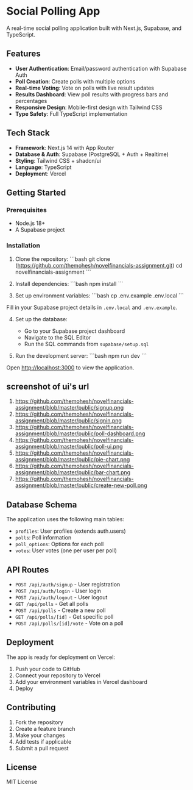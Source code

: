 # Social Polling App

A real-time social polling application built with Next.js, Supabase, and TypeScript.

## Features

- **User Authentication**: Email/password authentication with Supabase Auth
- **Poll Creation**: Create polls with multiple options
- **Real-time Voting**: Vote on polls with live result updates
- **Results Dashboard**: View poll results with progress bars and percentages
- **Responsive Design**: Mobile-first design with Tailwind CSS
- **Type Safety**: Full TypeScript implementation

## Tech Stack

- **Framework**: Next.js 14 with App Router
- **Database & Auth**: Supabase (PostgreSQL + Auth + Realtime)
- **Styling**: Tailwind CSS + shadcn/ui
- **Language**: TypeScript
- **Deployment**: Vercel

## Getting Started

### Prerequisites

- Node.js 18+
- A Supabase project

### Installation

1. Clone the repository:
   \`\`\`bash
   git clone (https://github.com/themohesh/novelfinancials-assignment.git)
   cd novelfinancials-assignment
   \`\`\`

2. Install dependencies:
   \`\`\`bash
   npm install
   \`\`\`

3. Set up environment variables:
   \`\`\`bash
   cp .env.example .env.local
   \`\`\`

Fill in your Supabase project details in `.env.local` and `.env.example`.

4. Set up the database:

   - Go to your Supabase project dashboard
   - Navigate to the SQL Editor
   - Run the SQL commands from `supabase/setup.sql`

5. Run the development server:
   \`\`\`bash
   npm run dev
   \`\`\`

Open [http://localhost:3000](http://localhost:3000) to view the application.

## screenshot of ui's url

1. https://github.com/themohesh/novelfinancials-assignment/blob/master/public/signup.png
2. https://github.com/themohesh/novelfinancials-assignment/blob/master/public/signin.png
3. https://github.com/themohesh/novelfinancials-assignment/blob/master/public/poll-dashboard.png
4. https://github.com/themohesh/novelfinancials-assignment/blob/master/public/poll-ui.png
5. https://github.com/themohesh/novelfinancials-assignment/blob/master/public/pie-chart.png
6. https://github.com/themohesh/novelfinancials-assignment/blob/master/public/bar-chart.png
7. https://github.com/themohesh/novelfinancials-assignment/blob/master/public/create-new-poll.png

## Database Schema

The application uses the following main tables:

- `profiles`: User profiles (extends auth.users)
- `polls`: Poll information
- `poll_options`: Options for each poll
- `votes`: User votes (one per user per poll)

## API Routes

- `POST /api/auth/signup` - User registration
- `POST /api/auth/login` - User login
- `POST /api/auth/logout` - User logout
- `GET /api/polls` - Get all polls
- `POST /api/polls` - Create a new poll
- `GET /api/polls/[id]` - Get specific poll
- `POST /api/polls/[id]/vote` - Vote on a poll

## Deployment

The app is ready for deployment on Vercel:

1. Push your code to GitHub
2. Connect your repository to Vercel
3. Add your environment variables in Vercel dashboard
4. Deploy

## Contributing

1. Fork the repository
2. Create a feature branch
3. Make your changes
4. Add tests if applicable
5. Submit a pull request

## License

MIT License
